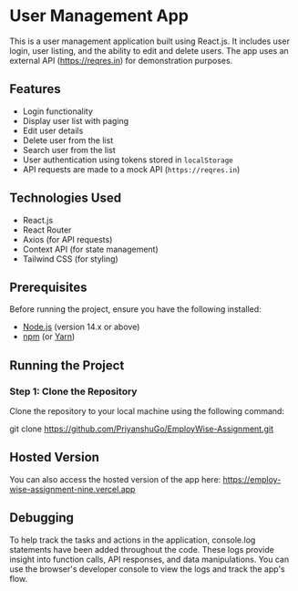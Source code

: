 # User Management App

This is a user management application built using React.js. It includes user login, user listing, and the ability to edit and delete users. The app uses an external API (https://reqres.in) for demonstration purposes.

## Features
- Login functionality
- Display user list with paging
- Edit user details
- Delete user from the list
- Search user from the list
- User authentication using tokens stored in `localStorage`
- API requests are made to a mock API (`https://reqres.in`)


## Technologies Used
- React.js
- React Router
- Axios (for API requests)
- Context API (for state management)
- Tailwind CSS (for styling)

## Prerequisites
Before running the project, ensure you have the following installed:
- [Node.js](https://nodejs.org/) (version 14.x or above)
- [npm](https://www.npmjs.com/) (or [Yarn](https://yarnpkg.com/))

## Running the Project

### Step 1: Clone the Repository
Clone the repository to your local machine using the following command:

git clone https://github.com/PriyanshuGo/EmployWise-Assignment.git

## Hosted Version
You can also access the hosted version of the app here: https://employ-wise-assignment-nine.vercel.app

## Debugging
To help track the tasks and actions in the application, console.log statements have been added throughout the code. These logs provide insight into function calls, API responses, and data manipulations. You can use the browser's developer console to view the logs and track the app's flow.

